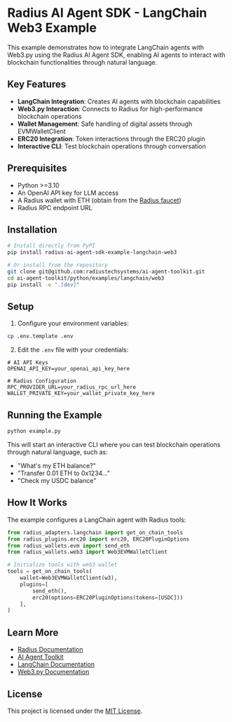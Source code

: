 # Radius AI Agent SDK - LangChain Web3 Example

This example demonstrates how to integrate LangChain agents with Web3.py using the Radius AI Agent SDK, enabling AI agents to interact with blockchain functionalities through natural language.

## Key Features

- **LangChain Integration**: Creates AI agents with blockchain capabilities
- **Web3.py Interaction**: Connects to Radius for high-performance blockchain operations
- **Wallet Management**: Safe handling of digital assets through EVMWalletClient
- **ERC20 Integration**: Token interactions through the ERC20 plugin
- **Interactive CLI**: Test blockchain operations through conversation

## Prerequisites

- Python >=3.10
- An OpenAI API key for LLM access
- A Radius wallet with ETH (obtain from the [Radius faucet](https://testnet.tryradi.us/dashboard/faucet))
- Radius RPC endpoint URL

## Installation

```bash
# Install directly from PyPI
pip install radius-ai-agent-sdk-example-langchain-web3

# Or install from the repository
git clone git@github.com:radiustechsystems/ai-agent-toolkit.git
cd ai-agent-toolkit/python/examples/langchain/web3
pip install -e ".[dev]"
```

## Setup

1. Configure your environment variables:

```bash
cp .env.template .env
```

2. Edit the `.env` file with your credentials:

```
# AI API Keys
OPENAI_API_KEY=your_openai_api_key_here

# Radius Configuration
RPC_PROVIDER_URL=your_radius_rpc_url_here
WALLET_PRIVATE_KEY=your_wallet_private_key_here
```

## Running the Example

```bash
python example.py
```

This will start an interactive CLI where you can test blockchain operations through natural language, such as:

- "What's my ETH balance?"
- "Transfer 0.01 ETH to 0x1234..."
- "Check my USDC balance"

## How It Works

The example configures a LangChain agent with Radius tools:

```python
from radius_adapters.langchain import get_on_chain_tools
from radius_plugins.erc20 import erc20, ERC20PluginOptions
from radius_wallets.evm import send_eth
from radius_wallets.web3 import Web3EVMWalletClient

# Initialize tools with web3 wallet
tools = get_on_chain_tools(
    wallet=Web3EVMWalletClient(w3),
    plugins=[
        send_eth(),
        erc20(options=ERC20PluginOptions(tokens=[USDC]))
    ],
)
```

## Learn More

- [Radius Documentation](https://docs.tryradi.us)
- [AI Agent Toolkit](https://github.com/radiustechsystems/ai-agent-toolkit)
- [LangChain Documentation](https://python.langchain.com/docs/get_started)
- [Web3.py Documentation](https://web3py.readthedocs.io/)

## License

This project is licensed under the [MIT License](https://github.com/radiustechsystems/ai-agent-toolkit/blob/main/LICENSE).